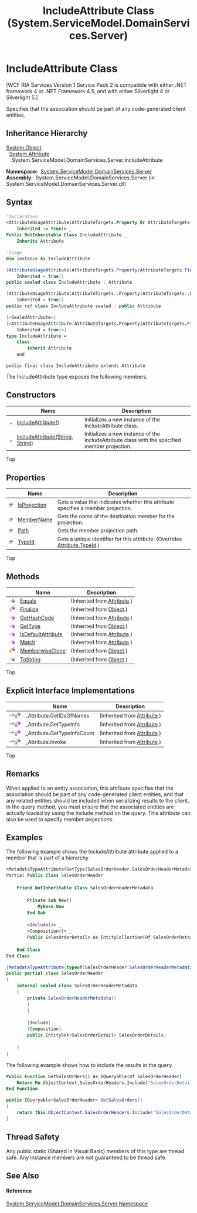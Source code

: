 ﻿---
title: IncludeAttribute Class (System.ServiceModel.DomainServices.Server)
TOCTitle: IncludeAttribute Class
ms:assetid: T:System.ServiceModel.DomainServices.Server.IncludeAttribute
ms:mtpsurl: https://msdn.microsoft.com/en-us/library/system.servicemodel.domainservices.server.includeattribute(v=VS.91)
ms:contentKeyID: 28754878
ms.date: 01/27/2012
mtps_version: v=VS.91
f1_keywords:
- System.ServiceModel.DomainServices.Server.IncludeAttribute
dev_langs:
- CSharp
- JScript
- VB
- FSharp
- c++
api_location:
- System.ServiceModel.DomainServices.Server.dll
api_name:
- System.ServiceModel.DomainServices.Server.IncludeAttribute
api_type:
- Managed
topic_type:
- apiref
- kbSyntax
product_family_name: VS
ROBOTS: INDEX,FOLLOW
---

# IncludeAttribute Class

\[WCF RIA Services Version 1 Service Pack 2 is compatible with either .NET framework 4 or .NET Framework 4.5, and with either Silverlight 4 or Silverlight 5.\]

Specifies that the association should be part of any code-generated client entities.

## Inheritance Hierarchy

[System.Object](https://msdn.microsoft.com/en-us/library/e5kfa45b)  
  [System.Attribute](https://msdn.microsoft.com/en-us/library/e8kc3626)  
    System.ServiceModel.DomainServices.Server.IncludeAttribute  

**Namespace:**  [System.ServiceModel.DomainServices.Server](ff423220\(v=vs.91\).md)  
**Assembly:**  System.ServiceModel.DomainServices.Server (in System.ServiceModel.DomainServices.Server.dll)

## Syntax

``` vb
'Declaration
<AttributeUsageAttribute(AttributeTargets.Property Or AttributeTargets.Field, AllowMultiple := True,  _
    Inherited := True)> _
Public NotInheritable Class IncludeAttribute _
    Inherits Attribute
```

``` vb
'Usage
Dim instance As IncludeAttribute
```

``` csharp
[AttributeUsageAttribute(AttributeTargets.Property|AttributeTargets.Field, AllowMultiple = true, 
    Inherited = true)]
public sealed class IncludeAttribute : Attribute
```

``` c++
[AttributeUsageAttribute(AttributeTargets::Property|AttributeTargets::Field, AllowMultiple = true, 
    Inherited = true)]
public ref class IncludeAttribute sealed : public Attribute
```

``` fsharp
[<SealedAttribute>]
[<AttributeUsageAttribute(AttributeTargets.Property|AttributeTargets.Field, AllowMultiple = true, 
    Inherited = true)>]
type IncludeAttribute =  
    class
        inherit Attribute
    end
```

``` jscript
public final class IncludeAttribute extends Attribute
```

The IncludeAttribute type exposes the following members.

## Constructors

<table>
<thead>
<tr class="header">
<th> </th>
<th>Name</th>
<th>Description</th>
</tr>
</thead>
<tbody>
<tr class="odd">
<td><img src="images\Ff423329.pubmethod(en-us,VS.91).gif" title="Public method" alt="Public method" /></td>
<td><a href="ff423363(v=vs.91).md">IncludeAttribute()</a></td>
<td>Initializes a new instance of the IncludeAttribute class.</td>
</tr>
<tr class="even">
<td><img src="images\Ff423329.pubmethod(en-us,VS.91).gif" title="Public method" alt="Public method" /></td>
<td><a href="ff422860(v=vs.91).md">IncludeAttribute(String, String)</a></td>
<td>Initializes a new instance of the IncludeAttribute class with the specified member projection.</td>
</tr>
</tbody>
</table>

Top

## Properties

<table>
<thead>
<tr class="header">
<th> </th>
<th>Name</th>
<th>Description</th>
</tr>
</thead>
<tbody>
<tr class="odd">
<td><img src="images\Ff422600.pubproperty(en-us,VS.91).gif" title="Public property" alt="Public property" /></td>
<td><a href="ff422699(v=vs.91).md">IsProjection</a></td>
<td>Gets a value that indicates whether this attribute specifies a member projection.</td>
</tr>
<tr class="even">
<td><img src="images\Ff422600.pubproperty(en-us,VS.91).gif" title="Public property" alt="Public property" /></td>
<td><a href="ff422107(v=vs.91).md">MemberName</a></td>
<td>Gets the name of the destination member for the projection.</td>
</tr>
<tr class="odd">
<td><img src="images\Ff422600.pubproperty(en-us,VS.91).gif" title="Public property" alt="Public property" /></td>
<td><a href="ff422930(v=vs.91).md">Path</a></td>
<td>Gets the member projection path.</td>
</tr>
<tr class="even">
<td><img src="images\Ff422600.pubproperty(en-us,VS.91).gif" title="Public property" alt="Public property" /></td>
<td><a href="ff422056(v=vs.91).md">TypeId</a></td>
<td>Gets a unique identifier for this attribute. (Overrides <a href="https://msdn.microsoft.com/en-us/library/sa1bf03e">Attribute.TypeId</a>.)</td>
</tr>
</tbody>
</table>

Top

## Methods

<table>
<thead>
<tr class="header">
<th> </th>
<th>Name</th>
<th>Description</th>
</tr>
</thead>
<tbody>
<tr class="odd">
<td><img src="images\Ff423329.pubmethod(en-us,VS.91).gif" title="Public method" alt="Public method" /></td>
<td><a href="https://docs.microsoft.com/en-us/dotnet/api/system.attribute.equals?redirectedfrom=MSDN#System_Attribute_Equals_System_Object_">Equals</a></td>
<td>(Inherited from <a href="https://msdn.microsoft.com/en-us/library/e8kc3626">Attribute</a>.)</td>
</tr>
<tr class="even">
<td><img src="images\Ff422600.protmethod(en-us,VS.91).gif" title="Protected method" alt="Protected method" /></td>
<td><a href="https://msdn.microsoft.com/en-us/library/4k87zsw7">Finalize</a></td>
<td>(Inherited from <a href="https://msdn.microsoft.com/en-us/library/e5kfa45b">Object</a>.)</td>
</tr>
<tr class="odd">
<td><img src="images\Ff423329.pubmethod(en-us,VS.91).gif" title="Public method" alt="Public method" /></td>
<td><a href="https://msdn.microsoft.com/en-us/library/365e1bxs">GetHashCode</a></td>
<td>(Inherited from <a href="https://msdn.microsoft.com/en-us/library/e8kc3626">Attribute</a>.)</td>
</tr>
<tr class="even">
<td><img src="images\Ff423329.pubmethod(en-us,VS.91).gif" title="Public method" alt="Public method" /></td>
<td><a href="https://msdn.microsoft.com/en-us/library/dfwy45w9">GetType</a></td>
<td>(Inherited from <a href="https://msdn.microsoft.com/en-us/library/e5kfa45b">Object</a>.)</td>
</tr>
<tr class="odd">
<td><img src="images\Ff423329.pubmethod(en-us,VS.91).gif" title="Public method" alt="Public method" /></td>
<td><a href="https://msdn.microsoft.com/en-us/library/tbkb5x6t">IsDefaultAttribute</a></td>
<td>(Inherited from <a href="https://msdn.microsoft.com/en-us/library/e8kc3626">Attribute</a>.)</td>
</tr>
<tr class="even">
<td><img src="images\Ff423329.pubmethod(en-us,VS.91).gif" title="Public method" alt="Public method" /></td>
<td><a href="https://docs.microsoft.com/en-us/dotnet/api/system.attribute.match?redirectedfrom=MSDN#System_Attribute_Match_System_Object_">Match</a></td>
<td>(Inherited from <a href="https://msdn.microsoft.com/en-us/library/e8kc3626">Attribute</a>.)</td>
</tr>
<tr class="odd">
<td><img src="images\Ff422600.protmethod(en-us,VS.91).gif" title="Protected method" alt="Protected method" /></td>
<td><a href="https://msdn.microsoft.com/en-us/library/57ctke0a">MemberwiseClone</a></td>
<td>(Inherited from <a href="https://msdn.microsoft.com/en-us/library/e5kfa45b">Object</a>.)</td>
</tr>
<tr class="even">
<td><img src="images\Ff423329.pubmethod(en-us,VS.91).gif" title="Public method" alt="Public method" /></td>
<td><a href="https://msdn.microsoft.com/en-us/library/7bxwbwt2">ToString</a></td>
<td>(Inherited from <a href="https://msdn.microsoft.com/en-us/library/e5kfa45b">Object</a>.)</td>
</tr>
</tbody>
</table>

Top

## Explicit Interface Implementations

<table>
<thead>
<tr class="header">
<th> </th>
<th>Name</th>
<th>Description</th>
</tr>
</thead>
<tbody>
<tr class="odd">
<td><img src="images\Ff422600.pubinterface(en-us,VS.91).gif" title="Explicit interface implemetation" alt="Explicit interface implemetation" /><img src="images\Ff422600.privmethod(en-us,VS.91).gif" title="Private method" alt="Private method" /></td>
<td>_Attribute.GetIDsOfNames</td>
<td>(Inherited from <a href="https://msdn.microsoft.com/en-us/library/e8kc3626">Attribute</a>.)</td>
</tr>
<tr class="even">
<td><img src="images\Ff422600.pubinterface(en-us,VS.91).gif" title="Explicit interface implemetation" alt="Explicit interface implemetation" /><img src="images\Ff422600.privmethod(en-us,VS.91).gif" title="Private method" alt="Private method" /></td>
<td>_Attribute.GetTypeInfo</td>
<td>(Inherited from <a href="https://msdn.microsoft.com/en-us/library/e8kc3626">Attribute</a>.)</td>
</tr>
<tr class="odd">
<td><img src="images\Ff422600.pubinterface(en-us,VS.91).gif" title="Explicit interface implemetation" alt="Explicit interface implemetation" /><img src="images\Ff422600.privmethod(en-us,VS.91).gif" title="Private method" alt="Private method" /></td>
<td>_Attribute.GetTypeInfoCount</td>
<td>(Inherited from <a href="https://msdn.microsoft.com/en-us/library/e8kc3626">Attribute</a>.)</td>
</tr>
<tr class="even">
<td><img src="images\Ff422600.pubinterface(en-us,VS.91).gif" title="Explicit interface implemetation" alt="Explicit interface implemetation" /><img src="images\Ff422600.privmethod(en-us,VS.91).gif" title="Private method" alt="Private method" /></td>
<td>_Attribute.Invoke</td>
<td>(Inherited from <a href="https://msdn.microsoft.com/en-us/library/e8kc3626">Attribute</a>.)</td>
</tr>
</tbody>
</table>

Top

## Remarks

When applied to an entity association, this attribute specifies that the association should be part of any code-generated client entities, and that any related entities should be included when serializing results to the client. In the query method, you must ensure that the associated entities are actually loaded by using the Include method on the query. This attribute can also be used to specify member projections.

## Examples

The following example shows the IncludeAttribute attribute applied to a member that is part of a hierarchy.

``` vb
<MetadataTypeAttribute(GetType(SalesOrderHeader.SalesOrderHeaderMetadata))>  _
Partial Public Class SalesOrderHeader

    Friend NotInheritable Class SalesOrderHeaderMetadata

        Private Sub New()
            MyBase.New
        End Sub

        <Include()> _
        <Composition()> _
        Public SalesOrderDetails As EntityCollection(Of SalesOrderDetail)

    End Class
End Class
```

``` csharp
[MetadataTypeAttribute(typeof(SalesOrderHeader.SalesOrderHeaderMetadata))]
public partial class SalesOrderHeader
{
    internal sealed class SalesOrderHeaderMetadata
    {
        private SalesOrderHeaderMetadata()
        {
        }

        [Include]
        [Composition]
        public EntitySet<SalesOrderDetail> SalesOrderDetails;

    }
}
```

The following example shows how to include the results in the query.

``` vb
Public Function GetSalesOrders() As IQueryable(Of SalesOrderHeader)
    Return Me.ObjectContext.SalesOrderHeaders.Include("SalesOrderDetails")
End Function
```

``` csharp
public IQueryable<SalesOrderHeader> GetSalesOrders()
{
    return this.ObjectContext.SalesOrderHeaders.Include("SalesOrderDetails");
}
```

## Thread Safety

Any public static (Shared in Visual Basic) members of this type are thread safe. Any instance members are not guaranteed to be thread safe.

## See Also

#### Reference

[System.ServiceModel.DomainServices.Server Namespace](ff423220\(v=vs.91\).md)

